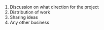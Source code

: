 1. Discussion on what direction for the project
2. Distribution of work
3. Sharing ideas
4. Any other business